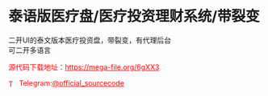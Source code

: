 # 泰语版医疗盘/医疗投资理财系统/带裂变

二开UI的泰文版本医疗投资盘，带裂变，有代理后台<br>可二开多语言<br>


<p style="color: red;">源代码下载地址：<a href="https://mega-file.org/6gXX3" style="color: red;">https://mega-file.org/6gXX3</a></p><p style="color: red;"><img src="https://cdn-icons-png.flaticon.com/512/2111/2111646.png" alt="Telegram Icon" style="width: 16px; vertical-align: middle; margin-right: 5px;">Telegram:<a href="https://t.me/official_sourcecode" style="color: red;">@official_sourcecode</a></p>